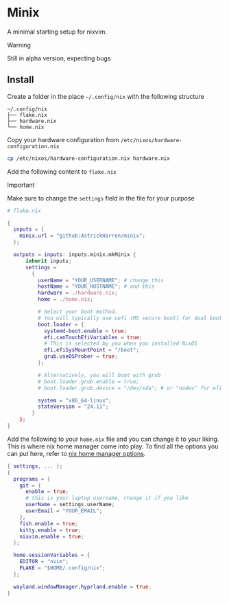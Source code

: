 # Minix

A minimal starting setup for nixvim.

> [!WARNING]
> Still in alpha version, expecting bugs


## Install

Create a folder in the place `~/.config/nix` with the following structure
```
~/.config/nix
├── flake.nix
├── hardware.nix
└── home.nix
```

Copy your hardware configuration from `/etc/nixos/hardware-configuration.nix`
```bash
cp /etc/nixos/hardware-configuration.nix hardware.nix
```

Add the following content to `flake.nix`

> [!IMPORTANT]
> Make sure to change the `settings` field in the file for your purpose

```nix
# flake.nix

{
  inputs = {
    minix.url = "github:AstrickHarren/minix";
  };

  outputs = inputs: inputs.minix.mkMinix {
      inherit inputs;
      settings = 
        {
          userName = "YOUR_USERNAME"; # change this
          hostName = "YOUR_HOSTNAME"; # and this
          hardware = ./hardware.nix;
          home = ./home.nix;

          # Select your boot method. 
          # You will typically use uefi (MS secure boot) for dual boot
          boot.loader = {
            systemd-boot.enable = true;
            efi.canTouchEfiVariables = true;
            # This is selected by you when you installed NixOS
            efi.efiSysMountPoint = "/boot";
            grub.useOSProber = true;
          };

          # Alternatively, you will boot with grub
          # boot.loader.grub.enable = true;
          # boot.loader.grub.device = "/dev/sda"; # or "nodev" for efi only

          system = "x86_64-linux";
          stateVersion = "24.11";
        }
    };
}
```

Add the following to your `home.nix` file and you can change it to your liking. 
This is where nix home manager come into play. To find all the options you can 
put here, refer to [nix home manager options](https://nix-community.github.io/home-manager/options.xhtml).

```nix
{ settings, ... }:
{
  programs = {
    git = {
      enable = true;
      # this is your laptop username, change it if you like
      userName = settings.userName; 
      userEmail = "YOUR_EMAIL";
    };
    fish.enable = true;
    kitty.enable = true;
    nixvim.enable = true;
  };

  home.sessionVariables = {
    EDITOR = "nvim";
    FLAKE = "$HOME/.config/nix";
  };

  wayland.windowManager.hyprland.enable = true;
}
```
